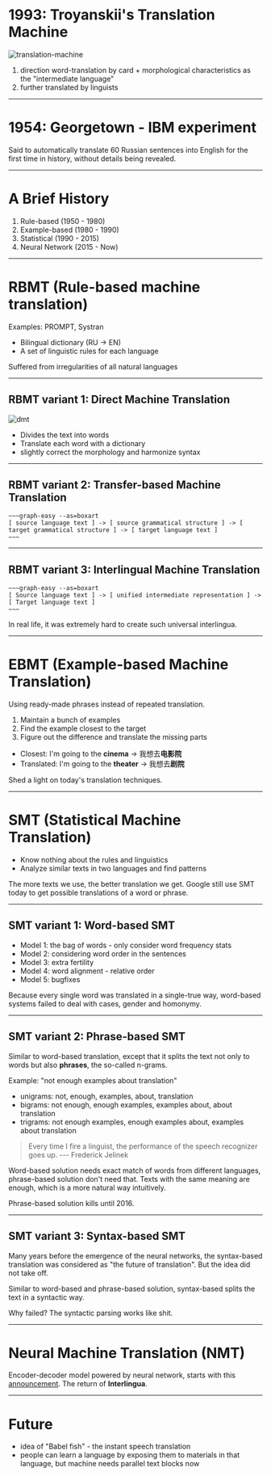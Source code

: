 # 1993: Troyanskii's Translation Machine

![translation-machine](https://i.vas3k.ru/7c8.png)

1. direction word-translation by card + morphological characteristics as the "intermediate language"
2. further translated by linguists

---

# 1954: Georgetown - IBM experiment

Said to automatically translate 60 Russian sentences into English for the first time in history,
without details being revealed.

---

# A Brief History

1. Rule-based (1950 - 1980)
2. Example-based (1980 - 1990)
3. Statistical (1990 - 2015)
4. Neural Network (2015 - Now)

---

# RBMT (Rule-based machine translation)

Examples: PROMPT, Systran

- Bilingual dictionary (RU -> EN)
- A set of linguistic rules for each language

Suffered from irregularities of all natural languages

---

## RBMT variant 1: Direct Machine Translation

![dmt](https://i.vas3k.ru/7cb.png)

* Divides the text into words
* Translate each word with a dictionary
* slightly correct the morphology and harmonize syntax

---

## RBMT variant 2: Transfer-based Machine Translation

```
~~~graph-easy --as=boxart
[ source language text ] -> [ source grammatical structure ] -> [ target grammatical structure ] -> [ target language text ]
~~~
```

---

## RBMT variant 3: Interlingual Machine Translation

```
~~~graph-easy --as=boxart
[ Source language text ] -> [ unified intermediate representation ] -> [ Target language text ]
~~~
```

In real life, it was extremely hard to create such universal interlingua.

---

# EBMT (Example-based Machine Translation)

Using ready-made phrases instead of repeated translation.

1. Maintain a bunch of examples
2. Find the example closest to the target
3. Figure out the difference and translate the missing parts


- Closest: I'm going to the **cinema** -> 我想去**电影院**
- Translated: I'm going to the **theater** -> 我想去**剧院**

Shed a light on today's translation techniques.

---

# SMT (Statistical Machine Translation)

* Know nothing about the rules and linguistics
* Analyze similar texts in two languages and find patterns

The more texts we use, the better translation we get.
Google still use SMT today to get possible translations of a word or phrase.

---

## SMT variant 1: Word-based SMT

- Model 1: the bag of words - only consider word frequency stats
- Model 2: considering word order in the sentences
- Model 3: extra fertility
- Model 4: word alignment - relative order
- Model 5: bugfixes

Because every single word was translated in a single-true way,
word-based systems failed to deal with cases, gender and homonymy.

---

## SMT variant 2: Phrase-based SMT

Similar to word-based translation, 
except that it splits the text not only to words but also **phrases**,
the so-called n-grams.

Example: "not enough examples about translation"

* unigrams: not, enough, examples, about, translation
* bigrams: not enough, enough examples, examples about, about translation
* trigrams: not enough examples, enough examples about, examples about translation

> Every time I fire a linguist, the performance of the speech recognizer goes up. --- Frederick Jelinek

Word-based solution needs exact match of words from different languages, phrase-based solution don't need that.
Texts with the same meaning are enough, which is a more natural way intuitively.

Phrase-based solution kills until 2016.

---

## SMT variant 3: Syntax-based SMT

Many years before the emergence of the neural networks,
the syntax-based translation was considered as "the future of translation".
But the idea did not take off.

Similar to word-based and phrase-based solution, syntax-based splits the text in a syntactic way.

Why failed? The syntactic parsing works like shit.

---

# Neural Machine Translation (NMT)

Encoder-decoder model powered by neural network, starts with this [announcement](https://ai.googleblog.com/2016/09/a-neural-network-for-machine.html). The return of **Interlingua**.

---

# Future

- idea of "Babel fish" - the instant speech translation
- people can learn a language by exposing them to materials in that language, but machine needs parallel text blocks now


